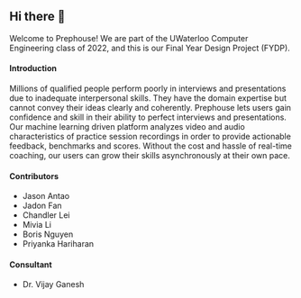 ## Hi there 👋

Welcome to Prephouse! We are part of the UWaterloo Computer Engineering class of 2022, and this is our Final Year Design Project (FYDP).

#### Introduction

Millions of qualified people perform poorly in interviews and presentations due to inadequate interpersonal skills. They have the domain expertise but cannot convey their ideas clearly and coherently. Prephouse lets users gain confidence and skill in their ability to perfect interviews and presentations. Our machine learning driven platform analyzes video and audio characteristics of practice session recordings in order to provide actionable feedback, benchmarks and scores. Without the cost and hassle of real-time coaching, our users can grow their skills asynchronously at their own pace. 

#### Contributors

- Jason Antao
- Jadon Fan
- Chandler Lei
- Mivia Li
- Boris Nguyen
- Priyanka Hariharan

#### Consultant

- Dr. Vijay Ganesh
